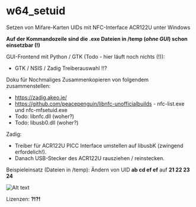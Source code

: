 # w64_setuid
Setzen von Mifare-Karten UIDs mit NFC-Interface ACR122U unter Windows

**Auf der Kommandozeile sind die .exe Dateien in /temp (*ohne GUI*) schon einsetzbar (!)**

GUI-Frontend mit Python / GTK (Todo - hier läuft noch nichts (!)):
* GTK / NSIS / Zadig Treiberauswahl !!?

Doku für Nochmaliges Zusammenkopieren von folgendem zusammenstellen:
* https://zadig.akeo.ie/
* https://github.com/peacepenguin/libnfc-unofficialbuilds - nfc-list.exe und nfc-mfsetuid.exe
* Todo: libnfc.dll (woher?)
* Todo: libusb0.dll (woher?)

Zadig:
* Treiber für ACR122U PICC Interface umstellen auf libusbK (zwingend erfordelich!). 
* Danach USB-Stecker des ACR122U rausziehen / reinstecken.

Beispieleinsatz (Dateien in /temp): Ändern von UID **ab cd ef ef** auf **21 22 23 24**

![Alt text](https://github.com/mongoq/wsetuid/blob/master/temp/example_use.png?raw=true "Usage")
 
 Lizenzen: **?!?!**
